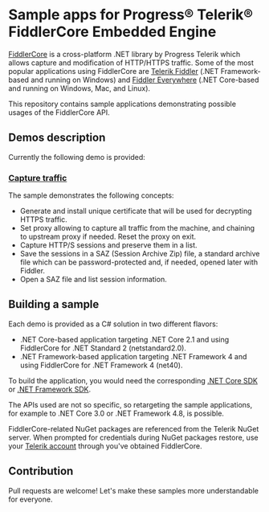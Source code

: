 # Sample apps for Progress® Telerik® FiddlerCore Embedded Engine

[FiddlerCore](https://www.telerik.com/fiddlercore) is a cross-platform .NET library by Progress Telerik which allows capture 
and modification of HTTP/HTTPS traffic. Some of the most popular applications using FiddlerCore are 
[Telerik Fiddler](https://www.telerik.com/download/fiddler) (.NET Framework-based and running on Windows) and 
[Fiddler Everywhere](https://www.telerik.com/fiddler) (.NET Core-based and running on Windows, Mac, and Linux).

This repository contains sample applications demonstrating possible usages of the FiddlerCore API. 

## Demos description

Currently the following demo is provided:

### [Capture traffic](/CaptureTraffic)

The sample demonstrates the following concepts:
- Generate and install unique certificate that will be used for decrypting HTTPS traffic.
- Set proxy allowing to capture all traffic from the machine, and chaining to upstream proxy if needed. Reset the proxy on exit.
- Capture HTTP/S sessions and preserve them in a list.
- Save the sessions in a SAZ (Session Archive Zip) file, a standard archive file which can be password-protected and, if needed, 
opened later with Fiddler.
- Open a SAZ file and list session information.

## Building a sample

Each demo is provided as a C# solution in two different flavors:
- .NET Core-based application targeting .NET Core 2.1 and using FiddlerCore for .NET Standard 2 (netstandard2.0).
- .NET Framework-based application targeting .NET Framework 4 and using FiddlerCore for .NET Framework 4 (net40).

To build the application, you would need the corresponding [.NET Core SDK](https://dotnet.microsoft.com/download/dotnet-core/2.1) 
or [.NET Framework SDK](https://dotnet.microsoft.com/download/visual-studio-sdks).

The APIs used are not so specific, so retargeting the sample applications, for example to .NET Core 3.0 or .NET Framework 4.8, 
is possible.

FiddlerCore-related NuGet packages are referenced from the Telerik NuGet server. When prompted for credentials during NuGet 
packages restore, use your [Telerik account](https://www.telerik.com/account) through you've obtained FiddlerCore.

## Contribution

Pull requests are welcome! Let's make these samples more understandable for everyone.
